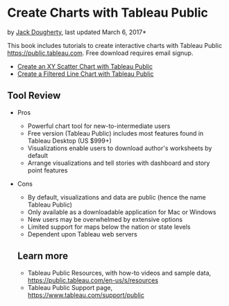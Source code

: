 # Create Charts with Tableau Public
by [Jack Dougherty](../introduction/who.md), last updated March 6, 2017*

This book includes tutorials to create interactive charts with Tableau Public https://public.tableau.com. Free download requires email signup.
- [Create an XY Scatter Chart with Tableau Public](scatter-chart-tableau)
- [Create a Filtered Line Chart with Tableau Public](filtered-line-chart-tableau)

## Tool Review
- Pros
  - Powerful chart tool for new-to-intermediate users
  - Free version (Tableau Public) includes most features found in Tableau Desktop (US $999+)
  - Visualizations enable users to download author's worksheets by default
  - Arrange visualizations and tell stories with dashboard and story point features
- Cons
  - By default, visualizations and data are public (hence the name Tableau Public)
  - Only available as a downloadable application for Mac or Windows
  - New users may be overwhelmed by extensive options
  - Limited support for maps below the nation or state levels
  - Dependent upon Tableau web servers

  ## Learn more
  - Tableau Public Resources, with how-to videos and sample data, https://public.tableau.com/en-us/s/resources
  - Tableau Public Support page, https://www.tableau.com/support/public
